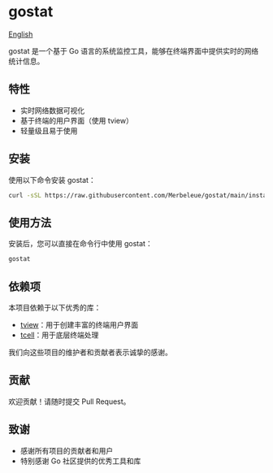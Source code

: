 # gostat

[English](README_EN.md)

gostat 是一个基于 Go 语言的系统监控工具，能够在终端界面中提供实时的网络统计信息。

## 特性

- 实时网络数据可视化
- 基于终端的用户界面（使用 tview）
- 轻量级且易于使用

## 安装

使用以下命令安装 gostat：

```bash
curl -sSL https://raw.githubusercontent.com/Merbeleue/gostat/main/install.sh | bash
 ```

## 使用方法

安装后，您可以直接在命令行中使用 gostat：

```bash
gostat
```

## 依赖项

本项目依赖于以下优秀的库：

- [tview](https://github.com/rivo/tview)：用于创建丰富的终端用户界面
- [tcell](https://github.com/gdamore/tcell)：用于底层终端处理

我们向这些项目的维护者和贡献者表示诚挚的感谢。

## 贡献

欢迎贡献！请随时提交 Pull Request。

## 致谢

- 感谢所有项目的贡献者和用户
- 特别感谢 Go 社区提供的优秀工具和库

